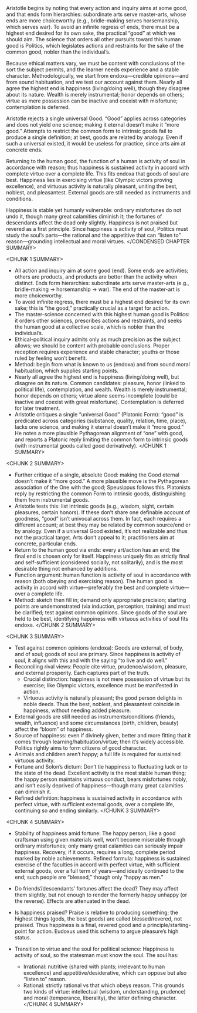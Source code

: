 <CONDENSED CHAPTER SUMMARY>
Aristotle begins by noting that every action and inquiry aims at some good, and that ends form hierarchies: subordinate arts serve master-arts, whose ends are more choiceworthy (e.g., bridle-making serves horsemanship, which serves war). To avoid an infinite regress of ends, there must be a highest end desired for its own sake, the practical “good” at which we should aim. The science that orders all other pursuits toward this human good is Politics, which legislates actions and restraints for the sake of the common good, nobler than the individual’s.

Because ethical matters vary, we must be content with conclusions of the sort the subject permits, and the learner needs experience and a stable character. Methodologically, we start from endoxa—credible opinions—and from sound habituation, and we test our account against them. Nearly all agree the highest end is happiness (living/doing well), though they disagree about its nature. Wealth is merely instrumental; honor depends on others; virtue as mere possession can be inactive and coexist with misfortune; contemplation is deferred.

Aristotle rejects a single universal Good. “Good” applies across categories and does not yield one science; making it eternal doesn’t make it “more good.” Attempts to restrict the common form to intrinsic goods fail to produce a single definition; at best, goods are related by analogy. Even if such a universal existed, it would be useless for practice, since arts aim at concrete ends.

Returning to the human good, the function of a human is activity of soul in accordance with reason; thus happiness is sustained activity in accord with complete virtue over a complete life. This fits endoxa that goods of soul are best. Happiness lies in exercising virtue (like Olympic victors proving excellence), and virtuous activity is naturally pleasant, uniting the best, noblest, and pleasantest. External goods are still needed as instruments and conditions.

Happiness is stable yet humanly vulnerable: ordinary misfortunes do not undo it, though many great calamities diminish it; the fortunes of descendants affect the dead only slightly. Happiness is not praised but revered as a first principle. Since happiness is activity of soul, Politics must study the soul’s parts—the rational and the appetitive that can “listen to” reason—grounding intellectual and moral virtues.
</CONDENSED CHAPTER SUMMARY>

<CHUNK 1 SUMMARY>
- All action and inquiry aim at some good (end). Some ends are activities; others are products, and products are better than the activity when distinct. Ends form hierarchies: subordinate arts serve master-arts (e.g., bridle-making → horsemanship → war). The end of the master-art is more choiceworthy.
- To avoid infinite regress, there must be a highest end desired for its own sake; this is “the good,” practically crucial as a target for action.
- The master-science concerned with this highest human good is Politics: it orders other sciences, prescribes actions and restraints, and seeks the human good at a collective scale, which is nobler than the individual’s.
- Ethical-political inquiry admits only as much precision as the subject allows; we should be content with probable conclusions. Proper reception requires experience and stable character; youths or those ruled by feeling won’t benefit.
- Method: begin from what is known to us (endoxa) and from sound moral habituation, which supplies starting points.
- Nearly all agree the highest end is happiness (living/doing well), but disagree on its nature. Common candidates: pleasure, honor (linked to political life), contemplation, and wealth. Wealth is merely instrumental; honor depends on others; virtue alone seems incomplete (could be inactive and coexist with great misfortune). Contemplation is deferred for later treatment.
- Aristotle critiques a single “universal Good” (Platonic Form): “good” is predicated across categories (substance, quality, relation, time, place), lacks one science, and making it eternal doesn’t make it “more good.” He notes a more plausible Pythagorean alignment of “one” with good, and reports a Platonic reply limiting the common form to intrinsic goods (with instrumental goods called good derivatively).
</CHUNK 1 SUMMARY>

<CHUNK 2 SUMMARY>
- Further critique of a single, absolute Good: making the Good eternal doesn’t make it “more good.” A more plausible move is the Pythagorean association of the One with the good; Speusippus follows this. Platonists reply by restricting the common Form to intrinsic goods, distinguishing them from instrumental goods.
- Aristotle tests this: list intrinsic goods (e.g., wisdom, sight, certain pleasures, certain honors). If these don’t share one definable account of goodness, “good” isn’t univocal across them. In fact, each requires a different account; at best they may be related by common source/end or by analogy. Even if a universal Good existed, it’s not realizable and thus not the practical target. Arts don’t appeal to it; practitioners aim at concrete, particular ends.
- Return to the human good via ends: every art/action has an end; the final end is chosen only for itself. Happiness uniquely fits as strictly final and self-sufficient (considered socially, not solitarily), and is the most desirable thing not enhanced by additions.
- Function argument: human function is activity of soul in accordance with reason (both obeying and exercising reason). The human good is activity in accord with virtue—preferably the best and complete virtue—over a complete life.
- Method: sketch then fill in; demand only appropriate precision; starting points are undemonstrated (via induction, perception, training) and must be clarified; test against common opinions. Since goods of the soul are held to be best, identifying happiness with virtuous activities of soul fits endoxa.
</CHUNK 2 SUMMARY>

<CHUNK 3 SUMMARY>
- Test against common opinions (endoxa): Goods are external, of body, and of soul; goods of soul are primary. Since happiness is activity of soul, it aligns with this and with the saying “to live and do well.”
- Reconciling rival views: People cite virtue, prudence/wisdom, pleasure, and external prosperity. Each captures part of the truth.
  - Crucial distinction: happiness is not mere possession of virtue but its exercise; like Olympic victors, excellence must be manifested in action.
  - Virtuous activity is naturally pleasant; the good person delights in noble deeds. Thus the best, noblest, and pleasantest coincide in happiness, without needing added pleasure.
- External goods are still needed as instruments/conditions (friends, wealth, influence) and some circumstances (birth, children, beauty) affect the “bloom” of happiness.
- Source of happiness: even if divinely given, better and more fitting that it comes through learning/habituation/virtue; then it’s widely accessible. Politics rightly aims to form citizens of good character.
- Animals and children aren’t happy; a full life is required for sustained virtuous activity.
- Fortune and Solon’s dictum: Don’t tie happiness to fluctuating luck or to the state of the dead. Excellent activity is the most stable human thing; the happy person maintains virtuous conduct, bears misfortunes nobly, and isn’t easily deprived of happiness—though many great calamities can diminish it.
- Refined definition: happiness is sustained activity in accordance with perfect virtue, with sufficient external goods, over a complete life, continuing so and ending similarly.
</CHUNK 3 SUMMARY>

<CHUNK 4 SUMMARY>
- Stability of happiness amid fortune: The happy person, like a good craftsman using given materials well, won’t become miserable through ordinary misfortunes; only many great calamities can seriously impair happiness. Recovery, if it occurs, requires a long, complete period marked by noble achievements. Refined formula: happiness is sustained exercise of the faculties in accord with perfect virtue, with sufficient external goods, over a full term of years—and ideally continued to the end; such people are “blessed,” though only “happy as men.”

- Do friends’/descendants’ fortunes affect the dead? They may affect them slightly, but not enough to render the formerly happy unhappy (or the reverse). Effects are attenuated in the dead.

- Is happiness praised? Praise is relative to producing something; the highest things (gods, the best goods) are called blessed/revered, not praised. Thus happiness is a final, revered good and a principle/starting-point for action. Eudoxus used this schema to argue pleasure’s high status.

- Transition to virtue and the soul for political science: Happiness is activity of soul, so the statesman must know the soul. The soul has:
  - Irrational: nutritive (shared with plants; irrelevant to human excellence) and appetitive/desiderative, which can oppose but also “listen to” reason.
  - Rational: strictly rational vs that which obeys reason.
  This grounds two kinds of virtue: intellectual (wisdom, understanding, prudence) and moral (temperance, liberality), the latter defining character.
</CHUNK 4 SUMMARY>